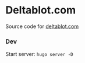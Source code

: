 # Deltablot.com

Source code for [deltablot.com](https://www.deltablot.com)

### Dev

Start server: `hugo server -D`
